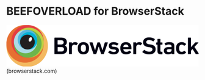 # BEEFOVERLOAD for BrowserStack
![alt text](https://raw.githubusercontent.com/Nellothot/BEEFOVERLOAD/master/Browserstack-logo%402x.png)(browserstack.com)
